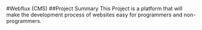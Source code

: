 #Webflux (CMS)
##Project Summary
This Project is a platform that will make the development process of websites easy for programmers and non-programmers.
